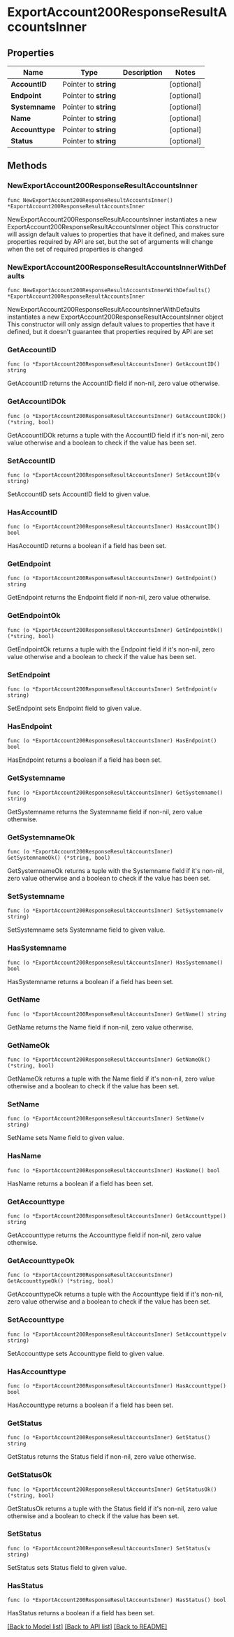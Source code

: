 # ExportAccount200ResponseResultAccountsInner

## Properties

Name | Type | Description | Notes
------------ | ------------- | ------------- | -------------
**AccountID** | Pointer to **string** |  | [optional] 
**Endpoint** | Pointer to **string** |  | [optional] 
**Systemname** | Pointer to **string** |  | [optional] 
**Name** | Pointer to **string** |  | [optional] 
**Accounttype** | Pointer to **string** |  | [optional] 
**Status** | Pointer to **string** |  | [optional] 

## Methods

### NewExportAccount200ResponseResultAccountsInner

`func NewExportAccount200ResponseResultAccountsInner() *ExportAccount200ResponseResultAccountsInner`

NewExportAccount200ResponseResultAccountsInner instantiates a new ExportAccount200ResponseResultAccountsInner object
This constructor will assign default values to properties that have it defined,
and makes sure properties required by API are set, but the set of arguments
will change when the set of required properties is changed

### NewExportAccount200ResponseResultAccountsInnerWithDefaults

`func NewExportAccount200ResponseResultAccountsInnerWithDefaults() *ExportAccount200ResponseResultAccountsInner`

NewExportAccount200ResponseResultAccountsInnerWithDefaults instantiates a new ExportAccount200ResponseResultAccountsInner object
This constructor will only assign default values to properties that have it defined,
but it doesn't guarantee that properties required by API are set

### GetAccountID

`func (o *ExportAccount200ResponseResultAccountsInner) GetAccountID() string`

GetAccountID returns the AccountID field if non-nil, zero value otherwise.

### GetAccountIDOk

`func (o *ExportAccount200ResponseResultAccountsInner) GetAccountIDOk() (*string, bool)`

GetAccountIDOk returns a tuple with the AccountID field if it's non-nil, zero value otherwise
and a boolean to check if the value has been set.

### SetAccountID

`func (o *ExportAccount200ResponseResultAccountsInner) SetAccountID(v string)`

SetAccountID sets AccountID field to given value.

### HasAccountID

`func (o *ExportAccount200ResponseResultAccountsInner) HasAccountID() bool`

HasAccountID returns a boolean if a field has been set.

### GetEndpoint

`func (o *ExportAccount200ResponseResultAccountsInner) GetEndpoint() string`

GetEndpoint returns the Endpoint field if non-nil, zero value otherwise.

### GetEndpointOk

`func (o *ExportAccount200ResponseResultAccountsInner) GetEndpointOk() (*string, bool)`

GetEndpointOk returns a tuple with the Endpoint field if it's non-nil, zero value otherwise
and a boolean to check if the value has been set.

### SetEndpoint

`func (o *ExportAccount200ResponseResultAccountsInner) SetEndpoint(v string)`

SetEndpoint sets Endpoint field to given value.

### HasEndpoint

`func (o *ExportAccount200ResponseResultAccountsInner) HasEndpoint() bool`

HasEndpoint returns a boolean if a field has been set.

### GetSystemname

`func (o *ExportAccount200ResponseResultAccountsInner) GetSystemname() string`

GetSystemname returns the Systemname field if non-nil, zero value otherwise.

### GetSystemnameOk

`func (o *ExportAccount200ResponseResultAccountsInner) GetSystemnameOk() (*string, bool)`

GetSystemnameOk returns a tuple with the Systemname field if it's non-nil, zero value otherwise
and a boolean to check if the value has been set.

### SetSystemname

`func (o *ExportAccount200ResponseResultAccountsInner) SetSystemname(v string)`

SetSystemname sets Systemname field to given value.

### HasSystemname

`func (o *ExportAccount200ResponseResultAccountsInner) HasSystemname() bool`

HasSystemname returns a boolean if a field has been set.

### GetName

`func (o *ExportAccount200ResponseResultAccountsInner) GetName() string`

GetName returns the Name field if non-nil, zero value otherwise.

### GetNameOk

`func (o *ExportAccount200ResponseResultAccountsInner) GetNameOk() (*string, bool)`

GetNameOk returns a tuple with the Name field if it's non-nil, zero value otherwise
and a boolean to check if the value has been set.

### SetName

`func (o *ExportAccount200ResponseResultAccountsInner) SetName(v string)`

SetName sets Name field to given value.

### HasName

`func (o *ExportAccount200ResponseResultAccountsInner) HasName() bool`

HasName returns a boolean if a field has been set.

### GetAccounttype

`func (o *ExportAccount200ResponseResultAccountsInner) GetAccounttype() string`

GetAccounttype returns the Accounttype field if non-nil, zero value otherwise.

### GetAccounttypeOk

`func (o *ExportAccount200ResponseResultAccountsInner) GetAccounttypeOk() (*string, bool)`

GetAccounttypeOk returns a tuple with the Accounttype field if it's non-nil, zero value otherwise
and a boolean to check if the value has been set.

### SetAccounttype

`func (o *ExportAccount200ResponseResultAccountsInner) SetAccounttype(v string)`

SetAccounttype sets Accounttype field to given value.

### HasAccounttype

`func (o *ExportAccount200ResponseResultAccountsInner) HasAccounttype() bool`

HasAccounttype returns a boolean if a field has been set.

### GetStatus

`func (o *ExportAccount200ResponseResultAccountsInner) GetStatus() string`

GetStatus returns the Status field if non-nil, zero value otherwise.

### GetStatusOk

`func (o *ExportAccount200ResponseResultAccountsInner) GetStatusOk() (*string, bool)`

GetStatusOk returns a tuple with the Status field if it's non-nil, zero value otherwise
and a boolean to check if the value has been set.

### SetStatus

`func (o *ExportAccount200ResponseResultAccountsInner) SetStatus(v string)`

SetStatus sets Status field to given value.

### HasStatus

`func (o *ExportAccount200ResponseResultAccountsInner) HasStatus() bool`

HasStatus returns a boolean if a field has been set.


[[Back to Model list]](../README.md#documentation-for-models) [[Back to API list]](../README.md#documentation-for-api-endpoints) [[Back to README]](../README.md)


